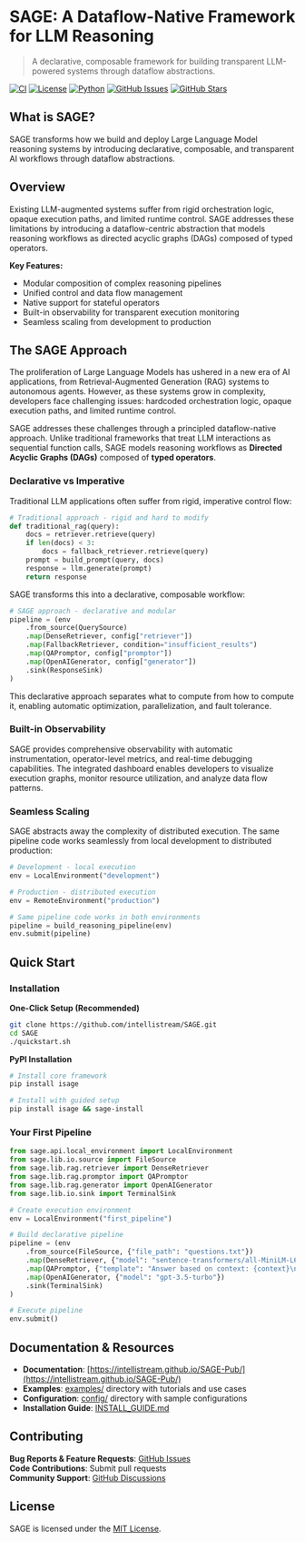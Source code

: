 # SAGE: A Dataflow-Native Framework for LLM Reasoning

> A declarative, composable framework for building transparent LLM-powered systems through dataflow abstractions.

[![CI](https://github.com/intellistream/SAGE/actions/workflows/ci.yml/badge.svg?branch=main)](https://github.com/intellistream/SAGE/actions/workflows/ci.yml)
[![License](https://img.shields.io/badge/License-MIT-blue.svg)](LICENSE)
[![Python](https://img.shields.io/badge/Python-3.10%2B-blue.svg)](https://python.org)
[![GitHub Issues](https://img.shields.io/github/issues/intellistream/SAGE)](https://github.com/intellistream/SAGE/issues)
[![GitHub Stars](https://img.shields.io/github/stars/intellistream/SAGE?style=social)](https://github.com/intellistream/SAGE/stargazers)


## What is SAGE?

SAGE transforms how we build and deploy Large Language Model reasoning systems by introducing declarative, composable, and transparent AI workflows through dataflow abstractions.

## Overview

Existing LLM-augmented systems suffer from rigid orchestration logic, opaque execution paths, and limited runtime control. SAGE addresses these limitations by introducing a dataflow-centric abstraction that models reasoning workflows as directed acyclic graphs (DAGs) composed of typed operators.

**Key Features:**
- Modular composition of complex reasoning pipelines
- Unified control and data flow management
- Native support for stateful operators
- Built-in observability for transparent execution monitoring
- Seamless scaling from development to production

## The SAGE Approach

The proliferation of Large Language Models has ushered in a new era of AI applications, from Retrieval-Augmented Generation (RAG) systems to autonomous agents. However, as these systems grow in complexity, developers face challenging issues: hardcoded orchestration logic, opaque execution paths, and limited runtime control.

SAGE addresses these challenges through a principled dataflow-native approach. Unlike traditional frameworks that treat LLM interactions as sequential function calls, SAGE models reasoning workflows as **Directed Acyclic Graphs (DAGs)** composed of **typed operators**.

### Declarative vs Imperative

Traditional LLM applications often suffer from rigid, imperative control flow:

```python
# Traditional approach - rigid and hard to modify
def traditional_rag(query):
    docs = retriever.retrieve(query)
    if len(docs) < 3:
        docs = fallback_retriever.retrieve(query)
    prompt = build_prompt(query, docs)
    response = llm.generate(prompt)
    return response
```

SAGE transforms this into a declarative, composable workflow:

```python
# SAGE approach - declarative and modular
pipeline = (env
    .from_source(QuerySource)
    .map(DenseRetriever, config["retriever"])
    .map(FallbackRetriever, condition="insufficient_results")
    .map(QAPromptor, config["promptor"])
    .map(OpenAIGenerator, config["generator"])
    .sink(ResponseSink)
)
```

This declarative approach separates what to compute from how to compute it, enabling automatic optimization, parallelization, and fault tolerance.

### Built-in Observability

SAGE provides comprehensive observability with automatic instrumentation, operator-level metrics, and real-time debugging capabilities. The integrated dashboard enables developers to visualize execution graphs, monitor resource utilization, and analyze data flow patterns.

### Seamless Scaling

SAGE abstracts away the complexity of distributed execution. The same pipeline code works seamlessly from local development to distributed production:

```python
# Development - local execution
env = LocalEnvironment("development")

# Production - distributed execution  
env = RemoteEnvironment("production")

# Same pipeline code works in both environments
pipeline = build_reasoning_pipeline(env)
env.submit(pipeline)
```

## Quick Start

### Installation

**One-Click Setup (Recommended)**
```bash
git clone https://github.com/intellistream/SAGE.git
cd SAGE
./quickstart.sh
```

**PyPI Installation**
```bash
# Install core framework
pip install isage

# Install with guided setup
pip install isage && sage-install
```

### Your First Pipeline

```python
from sage.api.local_environment import LocalEnvironment
from sage.lib.io.source import FileSource
from sage.lib.rag.retriever import DenseRetriever
from sage.lib.rag.promptor import QAPromptor
from sage.lib.rag.generator import OpenAIGenerator
from sage.lib.io.sink import TerminalSink

# Create execution environment
env = LocalEnvironment("first_pipeline")

# Build declarative pipeline
pipeline = (env
    .from_source(FileSource, {"file_path": "questions.txt"})
    .map(DenseRetriever, {"model": "sentence-transformers/all-MiniLM-L6-v2"})
    .map(QAPromptor, {"template": "Answer based on context: {context}\nQ: {query}\nA:"})
    .map(OpenAIGenerator, {"model": "gpt-3.5-turbo"})
    .sink(TerminalSink)
)

# Execute pipeline
env.submit()
```

## Documentation & Resources

- **Documentation**: [https://intellistream.github.io/SAGE-Pub/](https://intellistream.github.io/SAGE-Pub/)
- **Examples**: [examples/](./examples/) directory with tutorials and use cases
- **Configuration**: [config/](./config/) directory with sample configurations
- **Installation Guide**: [INSTALL_GUIDE.md](INSTALL_GUIDE.md)

## Contributing

**Bug Reports & Feature Requests**: [GitHub Issues](https://github.com/intellistream/SAGE/issues)  
**Code Contributions**: Submit pull requests  
**Community Support**: [GitHub Discussions](https://github.com/intellistream/SAGE/discussions)

## License

SAGE is licensed under the [MIT License](./LICENSE).
